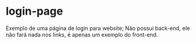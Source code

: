 # login-page
Exemplo de uma página de login para website; Não possui back-end, ele não fará nada nos links, é apenas um exemplo do front-end.

